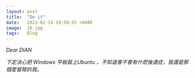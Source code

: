 ```yaml
---
layout: post
title:  "Do it"
date:   2022-02-16 19:50:55 +0800
image:  10.jpg
tags:   Blog     
---
```

                                             
*Dear DIAN*  

*下定決心把 Windows 平板裝上Ubuntu ，不知道會不會有什麽後遺症，我還是那個愛冒險的我。*